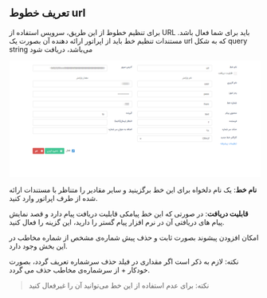## تعریف خطوط url



 برای تنظیم خطوط از این طریق، سرویس استفاده از URL باید برای شما فعال باشد. مستندات تنظیم خط باید از اپراتور ارائه دهنده آن بصورت یک url که به شکل query string می‌باشد، دریافت شود

![](sms5.png)

 **نام خط**: یک نام دلخواه برای این خط برگزینید و سایر مقادیر را متناظر با مستندات ارائه شده از طرف اپراتور وارد کنید.

 **قابلیت دریافت**: در صورتی که این خط پیامکی قابلیت دریافت پیام دارد و قصد نمایش پیام های دریافتی آن در نرم افزار پیام گستر را دارید، این گزینه را فعال کنید.

امکان افزودن پیشوند بصورت ثابت و حذف پیش شماره‌ی مشخص از شماره مخاطب در این بخش وجود دارد.

نکته: لازم به ذکر است اگر مقداری در فیلد حذف سرشماره تعریف گردد، بصورت خودکار + از سرشماره‌ی مخاطب حذف می گردد.

> نکته: برای عدم استفاده از این خط می‌توانید آن را غیرفعال کنید
